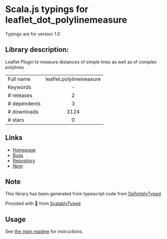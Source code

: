 
# Scala.js typings for leaflet_dot_polylinemeasure

Typings are for version 1.0

## Library description:
Leaflet Plugin to measure distances of simple lines as well as of complex polylines

|                    |                 |
| ------------------ | :-------------: |
| Full name          | leaflet.polylinemeasure |
| Keywords           | - |
| # releases         | 2 |
| # dependents       | 3 |
| # downloads        | 3124 |
| # stars            | 0 |

## Links
- [Homepage](https://github.com/ppete2/Leaflet.PolylineMeasure#readme)
- [Bugs](https://github.com/ppete2/Leaflet.PolylineMeasure/issues)
- [Repository](https://github.com/ppete2/Leaflet.PolylineMeasure)
- [Npm](https://www.npmjs.com/package/leaflet.polylinemeasure)
    


## Note
This library has been generated from typescript code from [DefinitelyTyped](https://definitelytyped.org).

Provided with :purple_heart: from [ScalablyTyped](https://github.com/oyvindberg/ScalablyTyped)

## Usage
See [the main readme](../../readme.md) for instructions.


